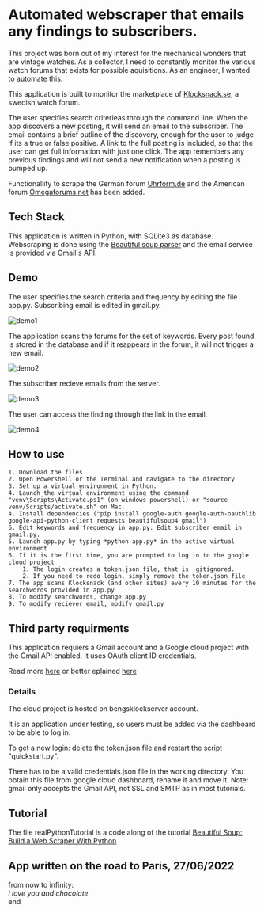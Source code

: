 # Automated webscraper that emails any findings to subscribers.
This project was born out of my interest for the mechanical wonders that are vintage watches. As a collector, I need to constantly monitor the various watch forums that exists for possible aquisitions. As an engineer, I wanted to automate this.

This application is built to monitor the marketplace of [Klocksnack.se](https://klocksnack.se/forums/handla-s%C3%A4ljes-bytes.11/), a swedish watch forum.

The user specifies search criterieas through the command line. When the app discovers a new posting, it will send an email to the subscriber. The email contains a brief outline of the discovery, enough for the user to judge if its a true or false positive. A link to the full posting is included, so that the user can get full information with just one click. The app remembers any previous findings and will not send a new notification when a posting is bumped up.

Functionallity to scrape the German forum [Uhrform.de](https://uhrforum.de/forums/angebote.11/) and the American forum [Omegaforums.net](https://omegaforums.net/forums/private-watch-sales/) has been added.

## Tech Stack
This application is written in Python, with SQLite3 as database. Webscraping is done using the [Beautiful soup parser](https://beautiful-soup-4.readthedocs.io/en/latest/#) and the email service is provided via Gmail's API.

## Demo
The user specifies the search criteria and frequency by editing the file app.py. Subscribing email is edited in gmail.py.

![demo1](https://github.com/joelbengs/TheGoldDigger/blob/media/images/demo1.png?raw=true)

The application scans the forums for the set of keywords. Every post found is stored in the database and if it reappears in the forum, it will not trigger a new email.

![demo2](https://github.com/joelbengs/TheGoldDigger/blob/media/images/demo2.png?raw=true)

The subscriber recieve emails from the server.

![demo3](https://github.com/joelbengs/TheGoldDigger/blob/media/images/demo3.png?raw=true)

The user can access the finding through the link in the email.

![demo4](https://github.com/joelbengs/TheGoldDigger/blob/media/images/demo4.png?raw=true)

## How to use
    1. Download the files
    2. Open Powershell or the Terminal and navigate to the directory
    3. Set up a virtual environment in Python.
    4. Launch the virtual environment using the command "venv\Scripts\Activate.ps1" (on windows powershell) or "source venv/Scripts/activate.sh" on Mac.
    4. Install dependencies ("pip install google-auth google-auth-oauthlib google-api-python-client requests beautifulsoup4 gmail")
    6. Edit keywords and frequency in app.py. Edit subscriber email in gmail.py.
    5. Launch app.py by typing *python app.py* in the active virtual environment
    6. If it is the first time, you are prompted to log in to the google cloud project
        1. The login creates a token.json file, that is .gitignored.
        2. If you need to redo login, simply remove the token.json file
    7. The app scans Klocksnack (and other sites) every 10 minutes for the searchwords provided in app.py
    8. To modify searchwords, change app.py
    9. To modify reciever email, modify gmail.py

## Third party requirments
This application requiers a Gmail account and a Google cloud project with the Gmail API enabled. It uses OAuth client ID credentials.

Read more [here](https://developers.google.com/gmail/api/quickstart/python) or better eplained [here](https://www.javatpoint.com/gmail-api-in-python)

### Details
The cloud project is hosted on bengsklockserver account.

It is an application under testing, so users must be added via the dashboard to be able to log in.

To get a new login: delete the token.json file and restart the script "quickstart.py".

There has to be a valid credentials.json file in the working directory. You obtain this file from google cloud dashboard, rename it and move it.
Note: gmail only accepts the Gmail API, not SSL and SMTP as in most tutorials.

## Tutorial
The file realPythonTutorial is a code along of the tutorial [Beautiful Soup: Build a Web Scraper With Python](https://realpython.com/beautiful-soup-web-scraper-python/)

## App written on the road to Paris, 27/06/2022
from now to infinity:\
    *i love you and chocolate*\
end
